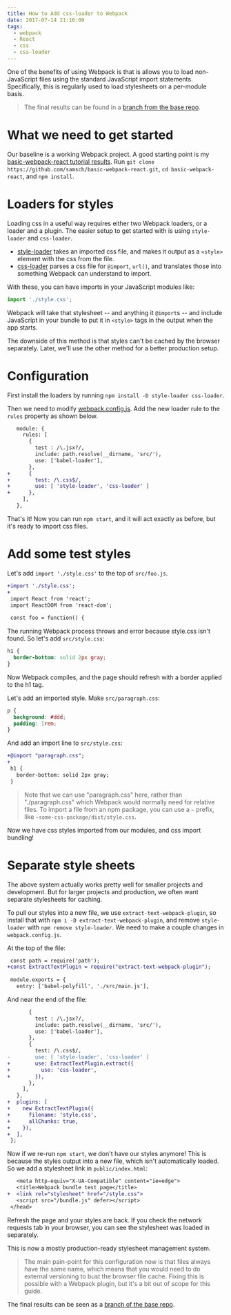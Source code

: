 ```yaml
---
title: How to Add css-loader to Webpack
date: 2017-07-14 21:16:00
tags:
  - webpack
  - React
  - css
  - css-loader
---
```

One of the benefits of using Webpack is that is allows you to load non-JavaScript files using the standard JavaScript import statements. Specifically, this is regularly used to load stylesheets on a per-module basis.

> The final results can be found in a [branch from the base repo](https://github.com/samsch/basic-webpack-react/tree/css-loader-extract-text-plugin).

# What we need to get started
Our baseline is a working Webpack project. A good starting point is my [basic-webpack-react tutorial results](https://github.com/samsch/basic-webpack-react). Run `git clone https://github.com/samsch/basic-webpack-react.git`, `cd basic-webpack-react`, and `npm install`.

# Loaders for styles
Loading css in a useful way requires either two Webpack loaders, or a loader and a plugin. The easier setup to get started with is using `style-loader` and `css-loader`.
  - [style-loader](https://webpack.js.org/loaders/style-loader/) takes an imported css file, and makes it output as a `<style>` element with the css from the file.
  - [css-loader](https://webpack.js.org/loaders/css-loader/) parses a css file for `@import`, `url()`, and translates those into something Webpack can understand to import.

With these, you can have imports in your JavaScript modules like:
```js
import './style.css';
```
Webpack will take that stylesheet -- and anything it `@import`s -- and include JavaScript in your bundle to put it in `<style>` tags in the output when the app starts.

The downside of this method is that styles can't be cached by the browser separately. Later, we'll use the other method for a better production setup.

# Configuration
First install the loaders by running `npm install -D style-loader css-loader`.

Then we need to modify [webpack.config.js](https://github.com/samsch/basic-webpack-react/blob/f57ca65db1bb8462a9415a065a628b52163b34d0/webpack.config.js). Add the new loader rule to the `rules` property as shown below.
```diff
   module: {
     rules: [
       {
         test : /\.jsx?/,
         include: path.resolve(__dirname, 'src/'),
         use: ['babel-loader'],
       },
+      {
+        test: /\.css$/,
+        use: [ 'style-loader', 'css-loader' ]
+      },
     ],
   },
```

That's it! Now you can run `npm start`, and it will act exactly as before, but it's ready to import css files.

# Add some test styles
Let's add `import './style.css'` to the top of `src/foo.js`.
```diff
+import './style.css';
+
 import React from 'react';
 import ReactDOM from 'react-dom';
 
 const foo = function() {
```
The running Webpack process throws and error because style.css isn't found. So let's add `src/style.css`:
```css
h1 {
  border-bottom: solid 2px gray;
}
```
Now Webpack compiles, and the page should refresh with a border applied to the h1 tag.

Let's add an imported style. Make `src/paragraph.css`:
```css
p {
  background: #ddd;
  padding: 1rem;
}
```

And add an import line to `src/style.css`:
```diff
+@import "paragraph.css";
+
 h1 {
   border-bottom: solid 2px gray;
 }
```
> Note that we can use "paragraph.css" here, rather than "./paragraph.css" which Webpack would normally need for relative files. To import a file from an npm package, you can use a `~` prefix, like `~some-css-package/dist/style.css`.

Now we have css styles imported from our modules, and css import bundling!

# Separate style sheets
The above system actually works pretty well for smaller projects and development. But for larger projects and production, we often want separate stylesheets for caching.

To pull our styles into a new file, we use `extract-text-webpack-plugin`, so install that with `npm i -D extract-text-webpack-plugin`, and remove `style-loader` with `npm remove style-loader`. We need to make a couple changes in `webpack.config.js`.

At the top of the file:
```diff
 const path = require('path');
+const ExtractTextPlugin = require("extract-text-webpack-plugin");
 
 module.exports = {
   entry: ['babel-polyfill', './src/main.js'],
```
And near the end of the file:
```diff
       {
         test : /\.jsx?/,
         include: path.resolve(__dirname, 'src/'),
         use: ['babel-loader'],
       },
       {
         test: /\.css$/,
-        use: [ 'style-loader', 'css-loader' ]
+        use: ExtractTextPlugin.extract({
+          use: 'css-loader',
+        }),
       },
     ],
   },
+  plugins: [
+    new ExtractTextPlugin({
+      filename: 'style.css',
+      allChunks: true,
+    }),
+  ],
 };
```
Now if we re-run `npm start`, we don't have our styles anymore! This is because the styles output into a new file, which isn't automatically loaded. So we add a stylesheet link in `public/index.html`:
```diff
   <meta http-equiv="X-UA-Compatible" content="ie=edge">
   <title>Webpack bundle test page</title>
+  <link rel="stylesheet" href="/style.css">
   <script src="/bundle.js" defer></script>
 </head>
```
Refresh the page and your styles are back. If you check the network requests tab in your browser, you can see the stylesheet was loaded in separately.

This is now a mostly production-ready stylesheet management system. 
> The main pain-point for this configuration now is that files always have the same name, which means that you would need to do external versioning to bust the browser file cache. Fixing this is possible with a Webpack plugin, but it's a bit out of scope for this guide.

The final results can be seen as a [branch of the base repo](https://github.com/samsch/basic-webpack-react/tree/css-loader-extract-text-plugin).
